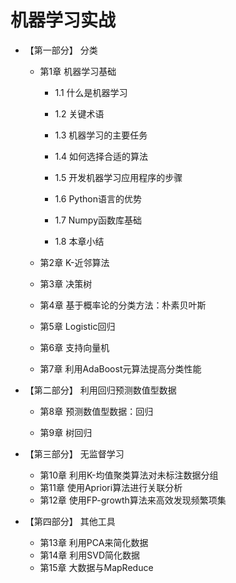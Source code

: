 # 机器学习实战

* 【第一部分】 分类

  * 第1章 机器学习基础

    * 1.1 什么是机器学习

    * 1.2 关键术语

    * 1.3 机器学习的主要任务

    * 1.4 如何选择合适的算法

    * 1.5 开发机器学习应用程序的步骤

    * 1.6 Python语言的优势

    * 1.7 Numpy函数库基础

    * 1.8 本章小结

  * 第2章 K-近邻算法

  * 第3章 决策树

  * 第4章 基于概率论的分类方法：朴素贝叶斯

  * 第5章 Logistic回归

  * 第6章 支持向量机

  * 第7章 利用AdaBoost元算法提高分类性能

* 【第二部分】 利用回归预测数值型数据

  * 第8章 预测数值型数据：回归

  * 第9章  树回归

* 【第三部分】 无监督学习

  * 第10章 利用K-均值聚类算法对未标注数据分组
  * 第11章 使用Apriori算法进行关联分析
  * 第12章 使用FP-growth算法来高效发现频繁项集

* 【第四部分】 其他工具

  * 第13章 利用PCA来简化数据
  * 第14章 利用SVD简化数据
  * 第15章 大数据与MapReduce



